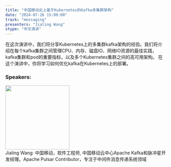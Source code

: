 ```yaml
---
title: "中国移动云上基于Kubernetes的Kafka多集群架构"
date: "2024-07-26 15:00:00" 
track: "messaging"
presenters: "Jialing Wang"
stype: "中文演讲"
---
```

在这次演讲中，我们将分享Kubernetes上的多集群kafka架构的经验。我们将介绍在每个kafka集群之间管理CPU、内存、磁盘IO、网络IO资源的最佳实践，kafka集群和pod的重要指标，以及多个Kubernetes集群之间的高可用架构。
在这个演讲中，你将学习如何优化kafka在Kubernetes上的部署。
 ### Speakers: 
 <img src="https://sessionize.com/image/b1c9-400o400o1-shBDieCuin5qKrwVMeCTS7.jpg" width="200" /><br>Jialing Wang: 中国移动，软件工程师, 中国移动云中心Apache Kafka和脉冲星开发经理。Apache Pulsar Contributor，专注于中间件消息传递系统领域
 <br><br>